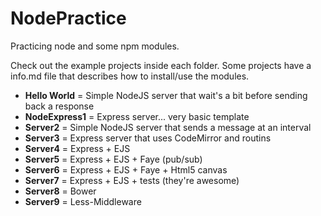 NodePractice
============

<p>
  Practicing node and some npm modules.
</p>
<p>
  Check out the example projects inside each folder. Some projects have a info.md file that describes how to install/use the modules.
</p>

<ul>
  <li>
    <b>Hello World</b> = Simple NodeJS server that wait's a bit before sending back a response
  </li>
  
  <li>
    <b>NodeExpress1</b> = Express server... very basic template
  </li>
  
  <li>
    <b>Server2</b> = Simple NodeJS server that sends a message at an interval
  </li>
  
  <li>
    <b>Server3</b> = Express server that uses CodeMirror and routins
  </li>
  
  <li>
    <b>Server4</b> = Express + EJS
  </li>
  <li>
    <b>Server5</b> = Express + EJS + Faye (pub/sub)
  </li>
  
  <li>
    <b>Server6</b> = Express + EJS + Faye + Html5 canvas
  </li>
  
  <li>
    <b>Server7</b> = Express + EJS + tests (they're awesome)
  </li>
  
  <li>
    <b>Server8</b> = Bower
  </li>
  
  <li>
    <b>Server9</b> = Less-Middleware
  </li>
</ul>
